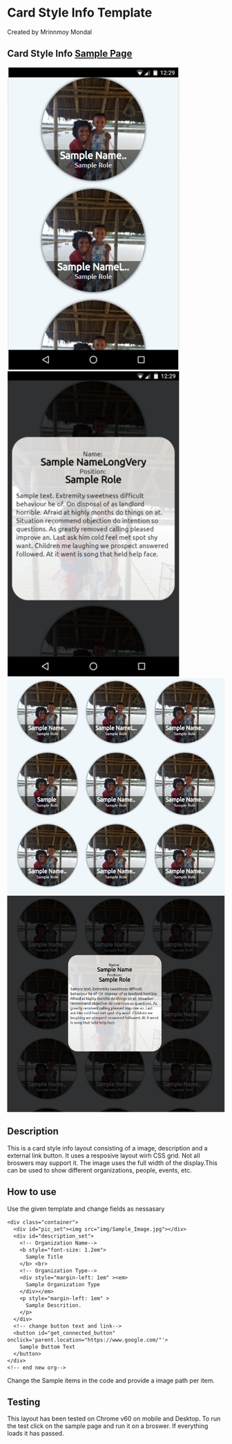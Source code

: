 # Card Style Info Template
Created by Mrinnmoy Mondal 


## Card Style Info [Sample Page](https://mims002.github.io/websiteLayouts/peopleDescription/)
<img src="Sample%20Images/mobile.PNG" width="400px"></img>
<img src="Sample%20Images/mobile2.PNG" width="400px"></img>
<img src="Sample%20Images/desktop.PNG" height="500px"></img>
<img src="Sample%20Images/desktop2.PNG" height="500px"></img>
## Description
This is a card style info layout consisting of a image, description and a external link button. It uses a resposive layout wirh CSS grid. Not all broswers may support it. The image uses the full width of the display.This can be used to show different organizations, people, events, etc.
## How to use 
Use the given template and change fields as nessasary  
```<!-- start new org-->
<div class="container">  
  <div id="pic_set"><img src="img/Sample_Image.jpg"></div>  
  <div id="description_set">  
    <!-- Organization Name-->  
    <b style="font-size: 1.2em">
      Sample Title 
    </b> <br>  
    <!-- Organization Type-->
    <div style="margin-left: 1em" ><em>
      Sample Organization Type
    </div></em>
    <p style="margin-left: 1em" >
      Sample Descrition.
    </p>
  </div>
  <!-- change button text and link-->
  <button id="get_connected_button" onclick='parent.location="https://www.google.com/"'>
    Sample Buttom Text
  </button>
</div>
<!-- end new org-->
```  
Change the Sample items in the code and provide a image path per item.

## Testing
This layout has been tested on Chrome v60 on mobile and Desktop. To run the test click on the sample page and run it on a broswer. If everything loads it has passed. 





